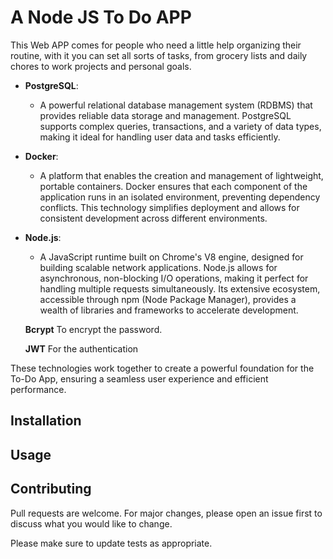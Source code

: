 # A Node JS To Do APP

This Web APP comes for people who need a little help organizing their routine, with it you can set all sorts of tasks, from grocery lists and daily chores to work projects and personal goals.

- **PostgreSQL**: 
  - A powerful relational database management system (RDBMS) that provides reliable data storage and management. PostgreSQL supports complex queries, transactions, and a variety of data types, making it ideal for handling user data and tasks efficiently.

- **Docker**: 
  - A platform that enables the creation and management of lightweight, portable containers. Docker ensures that each component of the application runs in an isolated environment, preventing dependency conflicts. This technology simplifies deployment and allows for consistent development across different environments.

- **Node.js**: 
  - A JavaScript runtime built on Chrome's V8 engine, designed for building scalable network applications. Node.js allows for asynchronous, non-blocking I/O operations, making it perfect for handling multiple requests simultaneously. Its extensive ecosystem, accessible through npm (Node Package Manager), provides a wealth of libraries and frameworks to accelerate development.

  **Bcrypt**
  To encrypt the password.

  **JWT**
  For the authentication

These technologies work together to create a powerful foundation for the To-Do App, ensuring a seamless user experience and efficient performance.

## Installation



## Usage



## Contributing

Pull requests are welcome. For major changes, please open an issue first
to discuss what you would like to change.

Please make sure to update tests as appropriate.
